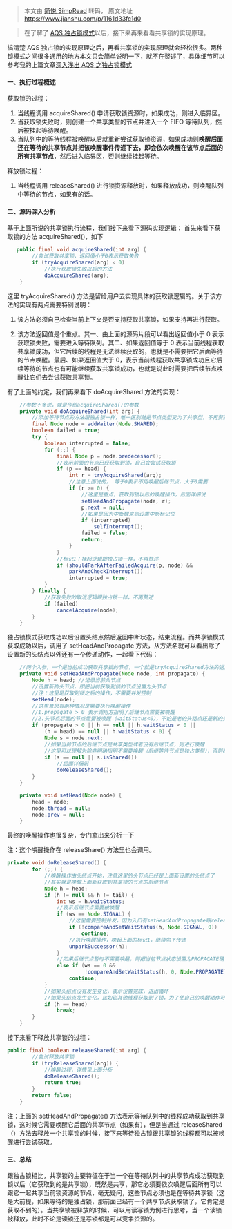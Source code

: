 > 本文由 [简悦 SimpRead](http://ksria.com/simpread/) 转码， 原文地址 https://www.jianshu.com/p/1161d33fc1d0

> 在了解了 [AQS 独占锁模式](https://www.jianshu.com/p/71449a7d01af)以后，接下来再来看看共享锁的实现原理。

搞清楚 AQS 独占锁的实现原理之后，再看共享锁的实现原理就会轻松很多。两种锁模式之间很多通用的地方本文只会简单说明一下，就不在赘述了，具体细节可以参考我的上篇文章[深入浅出 AQS 之独占锁模式](https://www.jianshu.com/p/71449a7d01af)

#### 一、执行过程概述

获取锁的过程：

1.  当线程调用 acquireShared() 申请获取锁资源时，如果成功，则进入临界区。
2.  当获取锁失败时，则创建一个共享类型的节点并进入一个 FIFO 等待队列，然后被挂起等待唤醒。
3.  当队列中的等待线程被唤醒以后就重新尝试获取锁资源，如果成功则**唤醒后面还在等待的共享节点并把该唤醒事件传递下去，即会依次唤醒在该节点后面的所有共享节点**，然后进入临界区，否则继续挂起等待。

释放锁过程：

1.  当线程调用 releaseShared() 进行锁资源释放时，如果释放成功，则唤醒队列中等待的节点，如果有的话。

#### 二、源码深入分析

基于上面所说的共享锁执行流程，我们接下来看下源码实现逻辑：
首先来看下获取锁的方法 acquireShared()，如下

```java
   public final void acquireShared(int arg) {
        //尝试获取共享锁，返回值小于0表示获取失败
        if (tryAcquireShared(arg) < 0)
            //执行获取锁失败以后的方法
            doAcquireShared(arg);
    }
```

这里 tryAcquireShared() 方法是留给用户去实现具体的获取锁逻辑的。关于该方法的实现有两点需要特别说明：

1. 该方法必须自己检查当前上下文是否支持获取共享锁，如果支持再进行获取。

2. 该方法返回值是个重点。其一、由上面的源码片段可以看出返回值小于 0 表示获取锁失败，需要进入等待队列。其二、如果返回值等于 0 表示当前线程获取共享锁成功，但它后续的线程是无法继续获取的，也就是不需要把它后面等待的节点唤醒。最后、如果返回值大于 0，表示当前线程获取共享锁成功且它后续等待的节点也有可能继续获取共享锁成功，也就是说此时需要把后续节点唤醒让它们去尝试获取共享锁。

有了上面的约定，我们再来看下 doAcquireShared 方法的实现：

```java
    //参数不多说，就是传给acquireShared()的参数
    private void doAcquireShared(int arg) {
        //添加等待节点的方法跟独占锁一样，唯一区别就是节点类型变为了共享型，不再赘述
        final Node node = addWaiter(Node.SHARED);
        boolean failed = true;
        try {
            boolean interrupted = false;
            for (;;) {
                final Node p = node.predecessor();
                //表示前面的节点已经获取到锁，自己会尝试获取锁
                if (p == head) {
                    int r = tryAcquireShared(arg);
                    //注意上面说的， 等于0表示不用唤醒后继节点，大于0需要
                    if (r >= 0) {
                        //这里是重点，获取到锁以后的唤醒操作，后面详细说
                        setHeadAndPropagate(node, r);
                        p.next = null;
                        //如果是因为中断醒来则设置中断标记位
                        if (interrupted)
                            selfInterrupt();
                        failed = false;
                        return;
                    }
                }
                //标记1：挂起逻辑跟独占锁一样，不再赘述 
                if (shouldParkAfterFailedAcquire(p, node) &&
                    parkAndCheckInterrupt())
                    interrupted = true;
            }
        } finally {
            //获取失败的取消逻辑跟独占锁一样，不再赘述
            if (failed)
                cancelAcquire(node);
        }
    }
```

独占锁模式获取成功以后设置头结点然后返回中断状态，结束流程。而共享锁模式获取成功以后，调用了 setHeadAndPropagate 方法，从方法名就可以看出除了设置新的头结点以外还有一个传递动作，一起看下代码：

```java
    //两个入参，一个是当前成功获取共享锁的节点，一个就是tryAcquireShared方法的返回值，注意上面说的，它可能大于0也可能等于0
    private void setHeadAndPropagate(Node node, int propagate) {
        Node h = head; //记录当前头节点
        //设置新的头节点，即把当前获取到锁的节点设置为头节点
        //注：这里是获取到锁之后的操作，不需要并发控制
        setHead(node);
        //这里意思有两种情况是需要执行唤醒操作
        //1.propagate > 0 表示调用方指明了后继节点需要被唤醒
        //2.头节点后面的节点需要被唤醒（waitStatus<0），不论是老的头结点还是新的头结点
        if (propagate > 0 || h == null || h.waitStatus < 0 ||
            (h = head) == null || h.waitStatus < 0) {
            Node s = node.next;
            //如果当前节点的后继节点是共享类型或者没有后继节点，则进行唤醒
            //这里可以理解为除非明确指明不需要唤醒（后继等待节点是独占类型），否则都要唤醒
            if (s == null || s.isShared())
                //后面详细说
                doReleaseShared();
        }
    }

    private void setHead(Node node) {
        head = node;
        node.thread = null;
        node.prev = null;
    }
```

最终的唤醒操作也很复杂，专门拿出来分析一下

注：这个唤醒操作在 releaseShare() 方法里也会调用。

```java
private void doReleaseShared() {
        for (;;) {
            //唤醒操作由头结点开始，注意这里的头节点已经是上面新设置的头结点了
            //其实就是唤醒上面新获取到共享锁的节点的后继节点
            Node h = head;
            if (h != null && h != tail) {
                int ws = h.waitStatus;
                //表示后继节点需要被唤醒
                if (ws == Node.SIGNAL) {
                    //这里需要控制并发，因为入口有setHeadAndPropagate跟release两个，避免两次unpark
                    if (!compareAndSetWaitStatus(h, Node.SIGNAL, 0))
                        continue;      
                    //执行唤醒操作，唤起上面的标记1，继续向下传递  
                    unparkSuccessor(h);
                }
                //如果后继节点暂时不需要唤醒，则把当前节点状态设置为PROPAGATE确保以后可以传递下去
                else if (ws == 0 &&
                         !compareAndSetWaitStatus(h, 0, Node.PROPAGATE))
                    continue;                
            }
            //如果头结点没有发生变化，表示设置完成，退出循环
            //如果头结点发生变化，比如说其他线程获取到了锁，为了使自己的唤醒动作可以传递，必须进行重试
            if (h == head)                   
                break;
        }
    }
```

接下来看下释放共享锁的过程：

```java
public final boolean releaseShared(int arg) {
        //尝试释放共享锁
        if (tryReleaseShared(arg)) {
            //唤醒过程，详情见上面分析
            doReleaseShared();
            return true;
        }
        return false;
    }
```

注：上面的 setHeadAndPropagate() 方法表示等待队列中的线程成功获取到共享锁，这时候它需要唤醒它后面的共享节点（如果有），但是当通过 releaseShared（）方法去释放一个共享锁的时候，接下来等待独占锁跟共享锁的线程都可以被唤醒进行尝试获取。

#### 三、总结

跟独占锁相比，共享锁的主要特征在于当一个在等待队列中的共享节点成功获取到锁以后（它获取到的是共享锁），既然是共享，那它必须要依次唤醒后面所有可以跟它一起共享当前锁资源的节点，毫无疑问，这些节点必须也是在等待共享锁（这是大前提，如果等待的是独占锁，那前面已经有一个共享节点获取锁了，它肯定是获取不到的）。当共享锁被释放的时候，可以用读写锁为例进行思考，当一个读锁被释放，此时不论是读锁还是写锁都是可以竞争资源的。